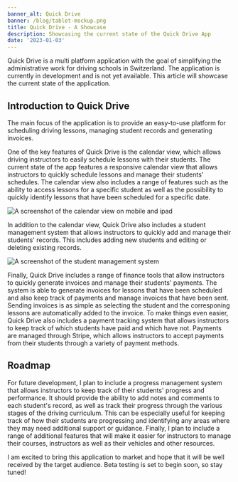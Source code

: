 ```yaml
---
banner_alt: Quick Drive
banner: /blog/tablet-mockup.png
title: Quick Drive - A Showcase
description: Showcasing the current state of the Quick Drive App
date: '2023-01-03'
---
```

Quick Drive is a multi platform application with the goal of simplifying the administrative work for driving schools in Switzerland. The application is currently in development and is not yet available. This article will showcase the current state of the application.

## Introduction to Quick Drive

 The main focus of the application is to provide an easy-to-use platform for scheduling driving lessons, managing student records and generating invoices.

One of the key features of Quick Drive is the calendar view, which allows driving instructors to easily schedule lessons with their students.  The current state of the app features a responsive calendar view that allows instructors to quickly schedule lessons and manage their students' schedules.  The calendar view also includes a range of features such as the ability to access lessons for a specific student as well as the possibility to quickly identify lessons that have been scheduled for a specific date.

![A screenshot of the calendar view on mobile and ipad](/blog/calendar-mockup.png "A screenshot of the calendar view on mobile and ipad")

In addition to the calendar view, Quick Drive also includes a student management system that allows instructors to quickly add and manage their students' records. This includes adding new students and editing or deleting existing records.

![A screenshot of the student management system](/blog/desktop-mockup.png "A screenshot of the student management system")

Finally, Quick Drive includes a range of finance tools that allow instructors to quickly generate invoices and manage their students' payments. The system is able to generate invoices for lessons that have been scheduled and also keep track of payments and manage invoices that have been sent. Sending invoices is as simple as selecting the student and the corresponing lessons are automatically added to the invoice. To make things even easier, Quick Drive also includes a payment tracking system that allows instructors to keep track of which students have paid and which have not. Payments are managed through Stripe, which allows instructors to accept payments from their students through a variety of payment methods.

## Roadmap

For future development, I plan to include a progress management system that allows instructors to keep track of their students' progress and performance.
It should provide the ability to add notes and comments to each student's record, as well as track their progress through the various stages of the driving curriculum. This can be especially useful for keeping track of how their students are progressing and identifying any areas where they may need additional support or guidance. Finally, I plan to include a range of additional features that will make it easier for instructors to manage their courses, instructors as well as their vehicles and other resources.

I am excited to bring this application to market and hope that it will be well received by the target audience. Beta testing is set to begin soon, so stay tuned!
